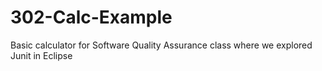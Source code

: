 # 302-Calc-Example
Basic calculator for Software Quality Assurance class where we explored Junit in Eclipse
